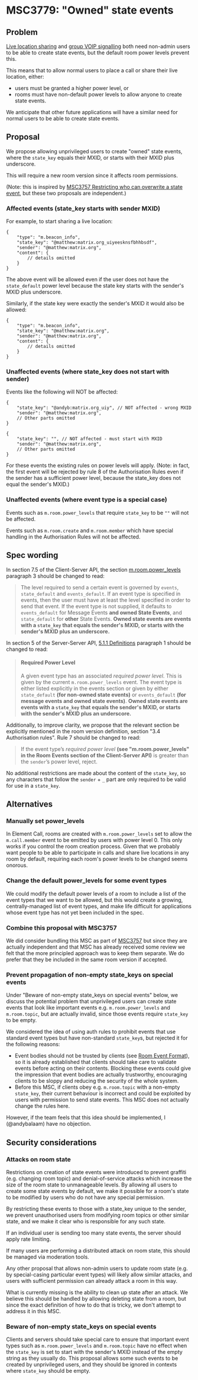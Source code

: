 # MSC3779: "Owned" state events

## Problem

[Live location sharing](https://github.com/matrix-org/matrix-spec-proposals/pull/3489) and [group VOIP signalling](https://github.com/matrix-org/matrix-spec-proposals/pull/3401) both need non-admin users to be able to create state events, but the default room power levels prevent this.

This means that to allow normal users to place a call or share their live location, either:

* users must be granted a higher power level, or
* rooms must have non-default power levels to allow anyone to create state events.

We anticipate that other future applications will have a similar need for normal users to be able to create state events.

## Proposal

We propose allowing unprivileged users to create "owned" state events, where the `state_key` equals their MXID, or starts with their MXID plus underscore.

This will require a new room version since it affects room permissions.

(Note: this is inspired by [MSC3757 Restricting who can overwrite a state event](https://github.com/matrix-org/matrix-spec-proposals/pull/3757), but these two proposals are independent.)

### Affected events (state_key starts with sender MXID)

For example, to start sharing a live location:

```json5
{
    "type": "m.beacon_info",
    "state_key": "@matthew:matrix.org_uiyeesknsfbhhbsdf",
    "sender": "@matthew:matrix.org",
    "content": {
        // details omitted
    }
}
```

The above event will be allowed even if the user does not have the `state_default` power level because the state key starts with the sender's MXID plus underscore.

Similarly, if the state key were exactly the sender's MXID it would also be allowed:

```json5
{
    "type": "m.beacon_info",
    "state_key": "@matthew:matrix.org",
    "sender": "@matthew:matrix.org",
    "content": {
        // details omitted
    }
}
```

### Unaffected events (where state_key does not start with sender)

Events like the following will NOT be affected:

```json5
{
    "state_key": "@andyb:matrix.org_uiy", // NOT affected - wrong MXID
    "sender": "@matthew:matrix.org",
    // Other parts omitted
}
```

```json5
{
    "state_key": "", // NOT affected - must start with MXID
    "sender": "@matthew:matrix.org",
    // Other parts omitted
}
```

For these events the existing rules on power levels will apply. (Note: in fact, the first event will be rejected by rule 8 of the Authorisation Rules even if the sender has a sufficient power level, because the state_key does not equal the sender's MXID.)

### Unaffected events (where event type is a special case)

Events such as `m.room.power_levels` that require `state_key` to be `""` will not be affected.

Events such as `m.room.create` and `m.room.member` which have special handling in the Authorisation Rules will not be affected.

## Spec wording

In section 7.5 of the Client-Server API, the section [m.room.power_levels](https://spec.matrix.org/v1.2/client-server-api/#mroompower_levels) paragraph 3 should be changed to read:

> The level required to send a certain event is governed by `events`, `state_default` and `events_default`. If an event type is specified in events, then the user must have at least the level specified in order to send that event. If the event type is not supplied, it defaults to `events_default` for Message Events **and owned State Events**, and `state_default` for **other** State Events. **Owned state events are events with a `state_key` that equals the sender's MXID, or starts with the sender's MXID plus an underscore.**


In section 5 of the Server-Server API, [5.1.1 Definitions](https://spec.matrix.org/v1.2/server-server-api/#definitions) paragraph 1 should be changed to read:

> #### Required Power Level
> A given event type has an associated *required power level*. This is given by the current `m.room.power_levels` event. The event type is either listed explicitly in the events section or given by either `state_default` **(for non-owned state events)** or `events_default` **(for message events and owned state events)**. **Owned state events are events with a `state_key` that equals the sender's MXID, or starts with the sender's MXID plus an underscore.**

Additionally, to improve clarity, we propose that the relevant section be explicitly mentioned in the room version definition, section "3.4 Authorisation rules". Rule 7 should be changed to read:

> If the event type’s *required power level* **(see "m.room.power_levels" in the Room Events section of the Client-Server API)** is greater than the `sender`’s power level, reject.

No additional restrictions are made about the content of the `state_key`, so any characters that follow the `sender` + `_` part are only required to be valid for use in a `state_key`.

## Alternatives

### Manually set power_levels

In Element Call, rooms are created with `m.room.power_levels` set to allow the `m.call.member` event to be emitted by users with power level 0. This only works if you control the room creation process. Given that we probably want people to be able to participate in calls and share live locations in any room by default, requiring each room's power levels to be changed seems onorous.

### Change the default power_levels for some event types

We could modify the default power levels of a room to include a list of the event types that we want to be allowed, but this would create a growing, centrally-managed list of event types, and make life difficult for applications whose event type has not yet been included in the spec.

### Combine this proposal with MSC3757

We did consider bundling this MSC as part of [MSC3757](https://github.com/matrix-org/matrix-spec-proposals/pull/3757) but since they are actually independent and that MSC has already received some review we felt that the more principled approach was to keep them separate. We do prefer that they be included in the same room version if accepted.

### Prevent propagation of non-empty state_keys on special events

Under "Beware of non-empty state_keys on special events" below, we discuss the potential problem that unprivileged users can create state events that look like important events e.g. `m.room.power_levels` and `m.room.topic`, but are actually invalid, since those events require `state_key` to be empty.

We considered the idea of using auth rules to prohibit events that use standard event types but have non-standard `state_key`s, but rejected it for the following reasons:

* Event bodies should not be trusted by clients (see [Room Event Format](https://spec.matrix.org/v1.2/client-server-api/#room-event-format)), so it is already established that clients should take care to validate events before acting on their contents. Blocking these events could give the impression that event bodies are actually trustworthy, encouraging clients to be sloppy and reducing the security of the whole system.
* Before this MSC, if clients obey e.g. `m.room.topic` with a non-empty `state_key`, their current behaviour is incorrect and could be exploited by users with permission to send state events. This MSC does not actually change the rules here.

However, if the team feels that this idea should be implemented, I (@andybalaam) have no objection.

## Security considerations

### Attacks on room state

Restrictions on creation of state events were introduced to prevent graffiti (e.g. changing room topic) and denial-of-service attacks which increase the size of the room state to unmanageable levels. By allowing all users to create some state events by default, we make it possible for a room's state to be modified by users who do not have any special permission.

By restricting these events to those with a state_key unique to the sender, we prevent unauthorised users from modifying room topics or other similar state, and we make it clear who is responsible for any such state.

If an individual user is sending too many state events, the server should apply rate limiting.

If many users are performing a distributed attack on room state, this should be managed via moderation tools.

Any other proposal that allows non-admin users to update room state (e.g. by special-casing particular event types) will likely allow similar attacks, and users with sufficient permission can already attack a room in this way.

What is currently missing is the ability to clean up state after an attack. We believe this should be handled by allowing deleting state from a room, but since the exact definition of how to do that is tricky, we don't attempt to address it in this MSC.

### Beware of non-empty state_keys on special events

Clients and servers should take special care to ensure that important event types such as `m.room.power_levels` and `m.room.topic` have no effect when the `state_key` is set to start with the sender's MXID instead of the empty string as they usually do.  This proposal allows some such events to be created by unprivileged users, and they should be ignored in contexts where `state_key` should be empty.
